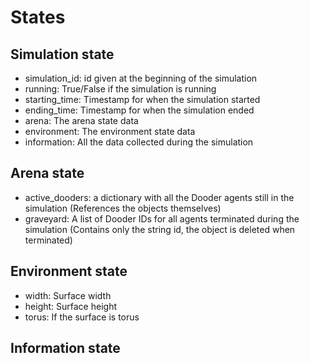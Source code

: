 # States

## Simulation state
* simulation_id: id given at the beginning of the simulation
* running: True/False if the simulation is running
* starting_time: Timestamp for when the simulation started
* ending_time: Timestamp for when the simulation ended
* arena: The arena state data
* environment: The environment state data
* information: All the data collected during the simulation

## Arena state
* active_dooders: a dictionary with all the Dooder agents still in the simulation (References the objects themselves)
* graveyard: A list of Dooder IDs for all agents terminated during the simulation (Contains only the string id, the object is deleted when terminated)

## Environment state
* width: Surface width
* height: Surface height
* torus: If the surface is torus

## Information state
